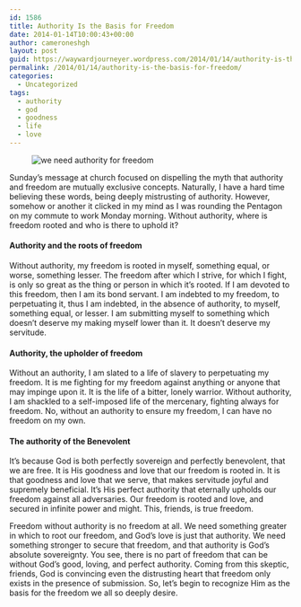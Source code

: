 ```yaml
---
id: 1586
title: Authority Is the Basis for Freedom
date: 2014-01-14T10:00:43+00:00
author: cameroneshgh
layout: post
guid: https://waywardjourneyer.wordpress.com/2014/01/14/authority-is-the-basis-for-freedom/
permalink: /2014/01/14/authority-is-the-basis-for-freedom/
categories:
  - Uncategorized
tags:
  - authority
  - god
  - goodness
  - life
  - love
---
```

<figure> 

<img alt="we need authority for freedom" src="https://waywardjourneyer.files.wordpress.com/2014/01/e611b-0xu2fj2tcuetckzkm.jpg?w=525" data-recalc-dims="1" />
  
</figure> 

Sunday’s message at church focused on dispelling the myth that authority and freedom are mutually exclusive concepts. Naturally, I have a hard time believing these words, being deeply mistrusting of authority. However, somehow or another it clicked in my mind as I was rounding the Pentagon on my commute to work Monday morning. Without authority, where is freedom rooted and who is there to uphold it?

#### Authority and the roots of freedom

Without authority, my freedom is rooted in myself, something equal, or worse, something lesser. The freedom after which I strive, for which I fight, is only so great as the thing or person in which it’s rooted. If I am devoted to this freedom, then I am its bond servant. I am indebted to my freedom, to perpetuating it, thus I am indebted, in the absence of authority, to myself, something equal, or lesser. I am submitting myself to something which doesn’t deserve my making myself lower than it. It doesn’t deserve my servitude.

#### Authority, the upholder of freedom

Without an authority, I am slated to a life of slavery to perpetuating my freedom. It is me fighting for my freedom against anything or anyone that may impinge upon it. It is the life of a bitter, lonely warrior. Without authority, I am shackled to a self-imposed life of the mercenary, fighting always for freedom. No, without an authority to ensure my freedom, I can have no freedom on my own.

#### The authority of the Benevolent

It’s because God is both perfectly sovereign and perfectly benevolent, that we are free. It is His goodness and love that our freedom is rooted in. It is that goodness and love that we serve, that makes servitude joyful and supremely beneficial. It’s His perfect authority that eternally upholds our freedom against all adversaries. Our freedom is rooted and love, and secured in infinite power and might. This, friends, is true freedom.

Freedom without authority is no freedom at all. We need something greater in which to root our freedom, and God’s love is just that authority. We need something stronger to secure that freedom, and that authority is God’s absolute sovereignty. You see, there is no part of freedom that can be without God’s good, loving, and perfect authority. Coming from this skeptic, friends, God is convincing even the distrusting heart that freedom only exists in the presence of submission. So, let’s begin to recognize Him as the basis for the freedom we all so deeply desire.